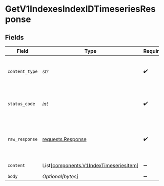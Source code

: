 # GetV1IndexesIndexIDTimeseriesResponse


## Fields

| Field                                                                                      | Type                                                                                       | Required                                                                                   | Description                                                                                |
| ------------------------------------------------------------------------------------------ | ------------------------------------------------------------------------------------------ | ------------------------------------------------------------------------------------------ | ------------------------------------------------------------------------------------------ |
| `content_type`                                                                             | *str*                                                                                      | :heavy_check_mark:                                                                         | HTTP response content type for this operation                                              |
| `status_code`                                                                              | *int*                                                                                      | :heavy_check_mark:                                                                         | HTTP response status code for this operation                                               |
| `raw_response`                                                                             | [requests.Response](https://requests.readthedocs.io/en/latest/api/#requests.Response)      | :heavy_check_mark:                                                                         | Raw HTTP response; suitable for custom response parsing                                    |
| `content`                                   | List[[components.V1IndexTimeseriesItem](../../models/components/v1indextimeseriesitem.md)] | :heavy_minus_sign:                                                                         | successful operation                                                                       |
| `body`                                                                                     | *Optional[bytes]*                                                                          | :heavy_minus_sign:                                                                         | N/A                                                                                        |